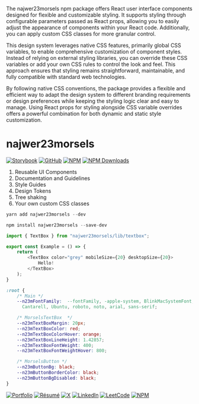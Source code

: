The najwer23morsels npm package offers React user interface components designed for flexible and customizable styling. It supports styling through configurable parameters passed as React props, allowing you to easily adjust the appearance of components within your React code. Additionally, you can apply custom CSS classes for more granular control.

This design system leverages native CSS features, primarily global CSS variables, to enable comprehensive customization of component styles. Instead of relying on external styling libraries, you can override these CSS variables or add your own CSS rules to control the look and feel. This approach ensures that styling remains straightforward, maintainable, and fully compatible with standard web technologies.

By following native CSS conventions, the package provides a flexible and efficient way to adapt the design system to different branding requirements or design preferences while keeping the styling logic clear and easy to manage. Using React props for styling alongside CSS variable overrides offers a powerful combination for both dynamic and static style customization.



# najwer23morsels

[![Storybook](https://img.shields.io/badge/-Storybook-FF4785?style=for-the-badge&logo=storybook&logoColor=white)](https://najwer23.github.io/najwer23morsels) [![GitHub](https://img.shields.io/badge/github-%23121011.svg?style=for-the-badge&logo=github&logoColor=white)](https://github.com/najwer23/najwer23morsels) [![NPM](https://img.shields.io/badge/NPM-%23CB3837.svg?style=for-the-badge&logo=npm&logoColor=white)](https://www.npmjs.com/search?q=najwer23morsels) [![NPM Downloads](https://img.shields.io/npm/dm/najwer23morsels?style=for-the-badge&logo=npm&logoColor=white)](https://www.npmjs.com/package/najwer23morsels)

1. Reusable UI Components
2. Documentation and Guidelines
3. Style Guides
4. Design Tokens
5. Tree shaking
6. Your own custom CSS classes

```js
yarn add najwer23morsels --dev
```

```js
npm install najwer23morsels --save-dev
```

```typescript
import { TextBox } from "najwer23morsels/lib/textbox";

export const Example = () => {
    return (
        <TextBox color="grey" mobileSize={20} desktopSize={20}>
            Hello!
        </TextBox>
    );
}
```

```css
:root {
    /* Main */
    --n23mFontFamily:  --fontFamily, -apple-system, BlinkMacSystemFont, avenir next, avenir, segoe ui, helvetica neue, helvetica,
      Cantarell, Ubuntu, roboto, noto, arial, sans-serif;

    /* MorselsTextBox  */
    --n23mTextBoxMargin: 20px;
    --n23mTextBoxColor: red;
    --n23mTextBoxColorHover: orange;
    --n23mTextBoxLineHeight: 1.42857;
    --n23mTextBoxFontWeight: 400;
    --n23mTextBoxFontWeightHover: 800;

    /* MorselsButton */
    --n23mButtonBg: black;
    --n23mButtonBorderColor: black;
    --n23mButtonBgDisabled: black;
}
```

[![Portfolio](https://img.shields.io/badge/Portfolio-9F2B68?style=for-the-badge&logo=paintbrush&logoColor=white)](https://najwer23.github.io/)
[![Résumé](https://img.shields.io/badge/Résumé-017745?style=for-the-badge&logo=adobeacrobatreader&logoColor=white)](https://najwer23.github.io/resume/)
[![X](https://img.shields.io/badge/X-000000?style=for-the-badge&logo=x&logoColor=white)](https://twitter.com/najwer23)
[![LinkedIn](https://img.shields.io/badge/LinkedIn-0A66C2?style=for-the-badge&logo=linkedin&logoColor=white)](https://www.linkedin.com/in/najwer23)
[![LeetCode](https://img.shields.io/badge/LeetCode-FFA116?style=for-the-badge&logo=leetcode&logoColor=white)](https://leetcode.com/najwer23/)
[![NPM](https://img.shields.io/badge/NPM-CB3837?style=for-the-badge&logo=npm&logoColor=white)](https://www.npmjs.com/~najwer23)




